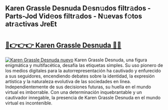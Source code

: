 ## Karen Grassle Desnuda D𝚎sn𝚞dos filtr𝚊dos - Parts-Jod Vid𝚎os filtr𝚊dos - N𝚞evas f𝚘tos atr𝚊ctivas JreEt

# <h2><a href="http://mb1mbuq.tromn.icu/?c=Karen+Grassle+Desnuda">🔗👉👉👉 Karen Grassle Desnuda 🔗🔗</a></h2>

[![Karen Grassle Desnuda nuevo](https://i.imgur.com/pEAQMta.gif)](http://mb1mbuq.tromn.icu/?c=Karen+Grassle+Desnuda)
Karen Grassle Desnuda, una figura enigmática y multifacética, desafía las etiquetas simples. Su uso pionero de los medios digitales para la autorrepresentación ha cautivado y enfurecido a sus seguidores, encendiendo debates sobre la identidad, la expresión artística y la naturaleza evolutiva de las sociedades en línea. Independientemente de sus decisiones futuras, su huella en el mundo virtual es imborrable. Con una determinación inquebrantable y un cautivador innegable, la presencia de Karen Grassle Desnuda en el mundo virtual es incontenible.
